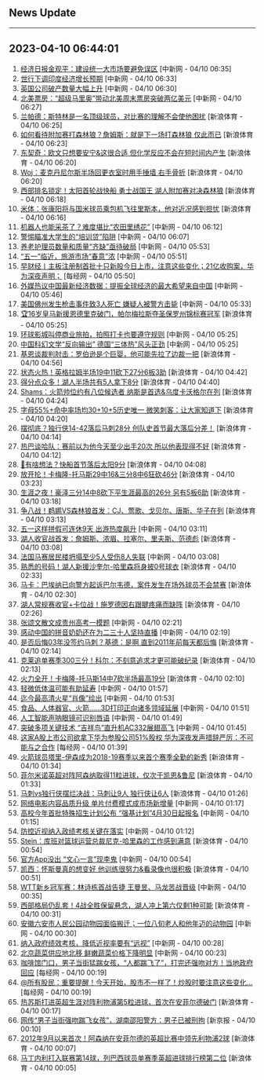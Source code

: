 ## News Update
---
2023-04-10 06:44:01
---
1. <a target="_blank" href="http://www.chinanews.com//cj/2023/04-10/9986928.shtml">经济日报金观平：建设统一大市场要避免误区</a> [中新网 - 04/10 06:35]
2. <a target="_blank" href="http://www.chinanews.com//cj/2023/04-10/9986927.shtml">世行下调印度经济增长预期</a> [中新网 - 04/10 06:33]
3. <a target="_blank" href="http://www.chinanews.com//cj/2023/04-10/9986926.shtml">英国公司破产数量大幅上升</a> [中新网 - 04/10 06:30]
4. <a target="_blank" href="http://www.chinanews.com//cul/2023/04-10/9986925.shtml">北美票房：“超级马里奥”带动北美周末票房突破两亿美元</a> [中新网 - 04/10 06:27]
5. <a target="_blank" href="https://k.sina.cn/article_2018499075_784fda0302001mpiy.html?from=sports&subch=osport">兰帕德：斯特林是一名顶级球员，对比赛的理解不会使他困扰</a> [新浪体育 - 04/10 06:25]
6. <a target="_blank" href="https://k.sina.cn/article_2018499075_784fda0302001mpiu.html?from=sports&subch=osport">如何看待附加赛打森林狼？詹姆斯：就是下一场打森林狼 仅此而已</a> [新浪体育 - 04/10 06:23]
7. <a target="_blank" href="https://k.sina.cn/article_2018499075_784fda0302001mpin.html?from=sports&subch=osport">东契奇：欧文只想要安宁&这很合适 但化学反应不会在短时间内产生</a> [新浪体育 - 04/10 06:20]
8. <a target="_blank" href="https://k.sina.cn/article_2018499075_784fda0302001mpim.html?from=sports&subch=osport">Woj：麦克丹尼尔斯半场回更衣室时用手捶墙 右手骨折</a> [新浪体育 - 04/10 06:20]
9. <a target="_blank" href="https://k.sina.cn/article_7354218509_1b658780d0010150nw.html?from=sports&subch=nba">西部排名锁定！太阳首轮战快船 勇士战国王 湖人附加赛对决森林狼</a> [新浪体育 - 04/10 06:18]
10. <a target="_blank" href="https://k.sina.cn/article_2018499075_784fda0302001mpil.html?from=sports&subch=osport">米体：张康阳将与国米球员乘包机飞往里斯本，他对近况感到担忧</a> [新浪体育 - 04/10 06:16]
11. <a target="_blank" href="http://www.chinanews.com//cj/2023/04-10/9986924.shtml">机器人也能采茶了？难度堪比“农田里绣花”</a> [中新网 - 04/10 06:12]
12. <a target="_blank" href="http://www.chinanews.com//sh/2023/04-10/9986923.shtml">警惕瞄准大学生的“培训贷”陷阱</a> [中新网 - 04/10 06:07]
13. <a target="_blank" href="http://www.chinanews.com//sh/2023/04-10/9986922.shtml">养老护理员数量和质量“齐缺”亟待破局</a> [中新网 - 04/10 05:53]
14. <a target="_blank" href="http://www.chinanews.com//cj/2023/04-10/9986921.shtml">“五一”临近，旅游市场“春意”浓</a> [中新网 - 04/10 05:51]
15. <a target="_blank" href="https://www.nbd.com.cn/articles/2023-04-09/2751007.html">早财经丨主板注册制首批十只新股今日上市，注意这些变化；21亿收购案，华为深夜声明；</a> [每经网 - 04/10 05:50]
16. <a target="_blank" href="http://www.chinanews.com//cj/2023/04-10/9986919.shtml">外媒热议中国最新经济数据：提振全球经济的最大希望来自中国</a> [中新网 - 04/10 05:46]
17. <a target="_blank" href="http://www.chinanews.com//gj/2023/04-10/9986918.shtml">美国佛州发生枪击事件致3人死亡 嫌疑人被警方击毙</a> [中新网 - 04/10 05:33]
18. <a target="_blank" href="https://k.sina.cn/article_2018499075_784fda0302001mpgu.html?from=sports&subch=osport">🏆16岁皇马新援恩德里克破门，帕尔梅拉斯夺圣保罗州锦标赛冠军</a> [新浪体育 - 04/10 05:25]
19. <a target="_blank" href="http://www.chinanews.com//cj/2023/04-10/9986917.shtml">环球影城叫停商业旅拍，拍照打卡也要遵守规则</a> [中新网 - 04/10 05:25]
20. <a target="_blank" href="http://www.chinanews.com//cul/2023/04-10/9986916.shtml">中国科幻文学“反向输出” 德国“三体热”风头正劲</a> [中新网 - 04/10 05:25]
21. <a target="_blank" href="https://k.sina.cn/article_2018499075_784fda0302001mpg8.html?from=sports&subch=osport">基恩谈裁判肘击：罗伯逊是个巨婴，他可能先拉了边裁一把</a> [新浪体育 - 04/10 04:56]
22. <a target="_blank" href="https://k.sina.cn/article_2018499075_784fda0302001mpfz.html?from=sports&subch=osport">状态火热！英格拉姆半场19中11砍下27分6板3助</a> [新浪体育 - 04/10 04:42]
23. <a target="_blank" href="https://k.sina.cn/article_2018499075_784fda0302001mpfx.html?from=sports&subch=osport">得分点众多！湖人半场共有5人拿下8分</a> [新浪体育 - 04/10 04:40]
24. <a target="_blank" href="https://k.sina.cn/article_2018499075_784fda0302001mpfm.html?from=sports&subch=osport">Shams：火箭帅位约有八位候选者 纳斯是首选&乌度卡沃格尔在列</a> [新浪体育 - 04/10 04:24]
25. <a target="_blank" href="https://k.sina.cn/article_2018499075_784fda0302001mpfr.html?from=sports&subch=osport">字母55%+命中率场均30+10+5历史唯一 微笑刺客：让大家知道下</a> [新浪体育 - 04/10 04:20]
26. <a target="_blank" href="https://k.sina.cn/article_2018499075_784fda0302001mpff.html?from=sports&subch=osport">摆彻底？独行侠14-42落后马刺28分 创队史首节最大落后分差！</a> [新浪体育 - 04/10 04:14]
27. <a target="_blank" href="https://k.sina.cn/article_2018499075_784fda0302001mpfi.html?from=sports&subch=osport">热巴谈哈队：赛前以为他今天至少出手20次 所以他表现得不好</a> [新浪体育 - 04/10 04:12]
28. <a target="_blank" href="https://k.sina.cn/article_2018499075_784fda0302001mpfc.html?from=sports&subch=osport">👀有啥想法？快船首节落后太阳9分</a> [新浪体育 - 04/10 04:08]
29. <a target="_blank" href="https://k.sina.cn/article_2018499075_784fda0302001mpdp.html?from=sports&subch=osport">放开抡！卡梅隆-托马斯29中16&三分8中6狂砍46分</a> [新浪体育 - 04/10 03:23]
30. <a target="_blank" href="https://k.sina.cn/article_2018499075_784fda0302001mpdw.html?from=sports&subch=osport">生涯之夜！豪泽三分14中8砍下平生涯最高的26分 另有5板6助</a> [新浪体育 - 04/10 03:18]
31. <a target="_blank" href="https://k.sina.cn/article_2018499075_784fda0302001mpdf.html?from=sports&subch=osport">争八战！鹈鹕VS森林狼首发：CJ、莺歌、戈贝尔、唐斯、华子在列</a> [新浪体育 - 04/10 03:13]
32. <a target="_blank" href="http://www.chinanews.com//sh/2023/04-10/9986914.shtml">五一这样拼假可连休9天 出游热度飙升</a> [中新网 - 04/10 03:11]
33. <a target="_blank" href="https://k.sina.cn/article_2018499075_784fda0302001mpdc.html?from=sports&subch=osport">湖人收官战首发：詹姆斯、浓眉、拉塞尔、里夫斯、范德彪</a> [新浪体育 - 04/10 03:08]
34. <a target="_blank" href="http://www.chinanews.com//gj/2023/04-10/9986913.shtml">法国马赛居民楼坍塌至少5人受伤8人失联</a> [中新网 - 04/10 03:08]
35. <a target="_blank" href="https://k.sina.cn/article_2018499075_784fda0302001mpct.html?from=sports&subch=osport">熟悉的号码！湖人新援沙奎尔-哈里森将身披0号球衣</a> [新浪体育 - 04/10 02:33]
36. <a target="_blank" href="https://k.sina.cn/article_2018499075_784fda0302001mpcq.html?from=sports&subch=osport">马卡：巴埃纳已向警方起诉巴尔韦德，案件发生在场外球员不会禁赛</a> [新浪体育 - 04/10 02:30]
37. <a target="_blank" href="https://k.sina.cn/article_2018499075_784fda0302001mpcu.html?from=sports&subch=osport">湖人常规赛收官+卡位战！施罗德因右跟腱疼痛而缺阵</a> [新浪体育 - 04/10 02:26]
38. <a target="_blank" href="http://www.chinanews.com//cul/2023/04-10/9986912.shtml">张颂文散文成贵州高考一模题</a> [中新网 - 04/10 02:21]
39. <a target="_blank" href="http://www.chinanews.com//sh/2023/04-10/9986911.shtml">感动中国的拼音奶奶还在为二三十人坚持直播</a> [中新网 - 04/10 02:19]
40. <a target="_blank" href="https://k.sina.cn/article_2018499075_784fda0302001mpcd.html?from=sports&subch=osport">是否后悔03年没签约马刺？基德：是啊 直到2011年前每天都后悔</a> [新浪体育 - 04/10 02:14]
41. <a target="_blank" href="https://k.sina.cn/article_2018499075_784fda0302001mpcc.html?from=sports&subch=osport">克莱追单赛季300三分！科尔：不刻意追求才更可能破纪录</a> [新浪体育 - 04/10 02:13]
42. <a target="_blank" href="https://k.sina.cn/article_2018499075_784fda0302001mpcg.html?from=sports&subch=osport">火力全开！卡梅隆-托马斯14中7砍半场最高19分</a> [新浪体育 - 04/10 02:10]
43. <a target="_blank" href="http://www.chinanews.com//life/2023/04-10/9986909.shtml">轻微低体温可能有助延寿</a> [中新网 - 04/10 01:57]
44. <a target="_blank" href="http://www.chinanews.com//gn/2023/04-10/9986908.shtml">迄今最高清火星“肖像”绘出</a> [中新网 - 04/10 01:53]
45. <a target="_blank" href="http://www.chinanews.com//cj/2023/04-10/9986907.shtml">食品、人体器官、火箭……3D打印正向诸多领域延展</a> [中新网 - 04/10 01:51]
46. <a target="_blank" href="http://www.chinanews.com//cj/2023/04-10/9986906.shtml">人工智能声呐眼镜可识别唇语</a> [中新网 - 04/10 01:49]
47. <a target="_blank" href="http://www.chinanews.com//gn/2023/04-10/9986904.shtml">突破多项关键技术 “吉祥鸟”直升机AC332展翅高飞</a> [中新网 - 04/10 01:45]
48. <a target="_blank" href="https://www.nbd.com.cn/articles/2023-04-10/2751235.html">这家A股上市公司欲拿下华为参股公司51%股权 华为深夜发声措辞严厉：不可能与之合作</a> [每经网 - 04/10 01:39]
49. <a target="_blank" href="https://k.sina.cn/article_2018499075_784fda0302001mpb7.html?from=sports&subch=osport">火箭球员塔里-伊森成为2018-19赛季以来首个赛季全勤的新秀</a> [新浪体育 - 04/10 01:34]
50. <a target="_blank" href="https://k.sina.cn/article_2018499075_784fda0302001mpb4.html?from=sports&subch=osport">菲尔米诺英超对阵阿森纳取得11粒进球，仅次于凯恩&鲁尼</a> [新浪体育 - 04/10 01:33]
51. <a target="_blank" href="https://k.sina.cn/article_2018499075_784fda0302001mpb6.html?from=sports&subch=osport">马刺vs独行侠摆烂决战：马刺让9人 独行侠让6人</a> [新浪体育 - 04/10 01:26]
52. <a target="_blank" href="http://www.chinanews.com//cul/2023/04-10/9986902.shtml">网络电影内容品质升级 单片付费模式成市场新增量</a> [中新网 - 04/10 01:17]
53. <a target="_blank" href="http://www.chinanews.com//sh/2023/04-10/9986901.shtml">高校今年首批特殊招生计划公布 “强基计划”4月30日起报名</a> [中新网 - 04/10 01:15]
54. <a target="_blank" href="http://www.chinanews.com//sh/2023/04-10/9986900.shtml">防控近视纳入政绩考核关键在落实</a> [中新网 - 04/10 01:12]
55. <a target="_blank" href="https://k.sina.cn/article_2018499075_784fda0302001mpad.html?from=sports&subch=osport">Stein：库班对篮球运营总裁尼克-哈里森的工作感到满意</a> [新浪体育 - 04/10 00:54]
56. <a target="_blank" href="http://www.chinanews.com//cj/2023/04-10/9986899.shtml">官方App没出 “文心一言”现李鬼</a> [中新网 - 04/10 00:54]
57. <a target="_blank" href="https://k.sina.cn/article_2018499075_784fda0302001mpaa.html?from=sports&subch=osport">凯西：怀斯曼真的想变好 他训练很努力&看录像也很积极</a> [新浪体育 - 04/10 00:51]
58. <a target="_blank" href="http://www.chinanews.com//ty/2023/04-10/9986897.shtml">WTT新乡冠军赛：林诗栋首战告捷 王曼昱、马龙苦战晋级</a> [中新网 - 04/10 00:35]
59. <a target="_blank" href="https://k.sina.cn/article_5887996859_15ef3b3bb0010110nj.html?from=sports&subch=nba">西部格局仍乱套！4战全胜保留悬念，湖人冲上第六仅剩1种可能</a> [新浪体育 - 04/10 00:31]
60. <a target="_blank" href="http://www.chinanews.com//sh/2023/04-10/9986896.shtml">安徽六安市人民公园动物园面临搬迁；一位八旬老人和他年迈的动物园</a> [中新网 - 04/10 00:30]
61. <a target="_blank" href="http://www.chinanews.com//sh/2023/04-10/9986895.shtml">纳入政府绩效考核，降低近视率要有“远视”</a> [中新网 - 04/10 00:28]
62. <a target="_blank" href="http://www.chinanews.com//cj/2023/04-10/9986894.shtml">北京蔬菜供应地北移 鲜嫩蔬菜价格下降明显</a> [中新网 - 04/10 00:23]
63. <a target="_blank" href="https://www.nbd.com.cn/articles/2023-04-10/2751232.html">咖啡馆门口，男子当街猛踹女孩，“人都踹飞了”，打完还强吻对方！当地政府回应</a> [每经网 - 04/10 00:19]
64. <a target="_blank" href="https://www.nbd.com.cn/articles/2023-04-10/2751231.html">@所有股民：重要提醒！今天开始，股市不一样了！炒股时要注意这些变化…</a> [每经网 - 04/10 00:19]
65. <a target="_blank" href="https://k.sina.cn/article_2018499075_784fda0302001mp9h.html?from=sports&subch=osport">热苏斯打进英超生涯对阵利物浦第5粒进球，首次在安菲尔德破门</a> [新浪体育 - 04/10 00:17]
66. <a target="_blank" href="https://www.bjnews.com.cn/detail-168105653514753.html">网传“男子当街强吻踹飞女孩”，湖南邵阳警方：男子已被刑拘</a> [新京报 - 04/10 00:10]
67. <a target="_blank" href="https://k.sina.cn/article_2018499075_784fda0302001mp99.html?from=sports&subch=osport">2012年9月以来首次！阿森纳在安菲尔德的英超比赛中领先利物浦2球</a> [新浪体育 - 04/10 00:07]
68. <a target="_blank" href="https://k.sina.cn/article_2018499075_784fda0302001mp95.html?from=sports&subch=osport">马丁内利打入联赛第14球，列巴西球员单赛季英超进球排行榜第二位</a> [新浪体育 - 04/10 00:05]
